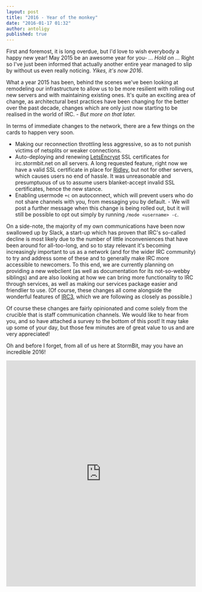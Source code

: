 ```yaml
---
layout: post
title: "2016 - Year of the monkey"
date: "2016-01-17 01:32"
author: antoligy
published: true
---
```


First and foremost, it is long overdue, but I'd love to wish everybody a happy new year!  May 2015 be an awesome year for you-  _... Hold on ..._ Right so I've just been informed that actually another entire year managed to slip by without us even really noticing.  _Yikes, it's now 2016_.

What a year 2015 has been, behind the scenes we've been looking at remodeling our infrastructure to allow us to be more resilient with rolling out new servers and with maintaining existing ones.  It's quite an exciting area of change, as architectural best practices have been changing for the better over the past decade, changes which are only just now starting to be realised in the world of IRC. - _But more on that later._

In terms of immediate changes to the network, there are a few things on the cards to happen very soon.

- Making our reconnection throttling less aggressive, so as to not punish victims of netsplits or weaker connections.
- Auto-deploying and renewing [LetsEncrypt](https://letsencrypt.org/) SSL certificates for irc.stormbit.net on all servers.  A long requested feature, right now we have a valid SSL certificate in place for [Ridley](http://ridley.stormbit.net/), but not for other servers, which causes users no end of hassle.  It was unreasonable and presumptuous of us to assume users blanket-accept invalid SSL certificates, hence the new stance.
- Enabling usermode `+c` on autoconnect, which will prevent users who do not share channels with you, from messaging you by default. - We will post a further message when this change is being rolled out, but it will still be possible to opt out simply by running `/mode <username> -c`.

On a side-note, the majority of my own communications have been now swallowed up by Slack, a start-up which has proven that IRC's so-called decline is most likely due to the number of little inconveniences that have been around for all-too-long, and so to stay relevant it's becoming increasingly important to us as a network (and for the wider IRC community) to try and address some of these and to generally make IRC more accessible to newcomers.
To this end, we are currently planning on providing a new webclient (as well as documentation for its not-so-webby siblings) and are also looking at how we can bring more functionality to IRC through services, as well as making our services package easier and friendlier to use.
(Of course, these changes all come alongside the wonderful features of [IRC3](http://ircv3.net/), which we are following as closely as possible.)

Of course these changes are fairly opinionated and come solely from the crucible that is staff communication channels.  We would like to hear from you, and so have attached a survey to the bottom of this post!  It may take up some of your day, but those few minutes are of great value to us and are very appreciated!

Oh and before I forget, from all of us here at StormBit, may you have an incredible 2016!

<iframe src="https://docs.google.com/forms/d/1Ca_x9AV8Sd2N-JvR-v-qk-joyfVVAhODEOjM3hxtYfQ/viewform?embedded=true" width="100%" height="600px" frameborder="0" marginheight="0" marginwidth="0"></iframe>